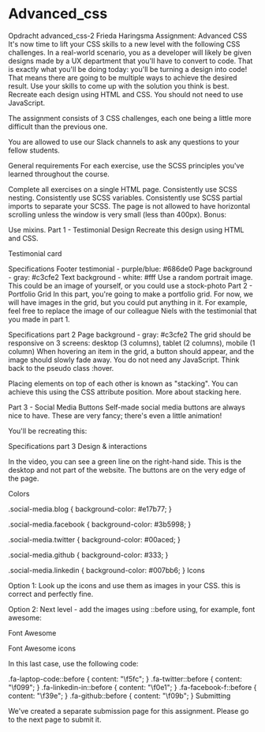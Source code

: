 # Advanced_css
Opdracht advanced_css-2 Frieda Haringsma
Assignment: Advanced CSS
It's now time to lift your CSS skills to a new level with the following CSS challenges. In a real-world scenario, you as a developer will likely be given designs made by a UX department that you'll have to convert to code. That is exactly what you'll be doing today: you'll be turning a design into code! That means there are going to be multiple ways to achieve the desired result. Use your skills to come up with the solution you think is best. Recreate each design using HTML and CSS. You should not need to use JavaScript.

The assignment consists of 3 CSS challenges, each one being a little more difficult than the previous one.

You are allowed to use our Slack channels to ask any questions to your fellow students.

General requirements
For each exercise, use the SCSS principles you've learned throughout the course.

Complete all exercises on a single HTML page.
Consistently use SCSS nesting.
Consistently use SCSS variables.
Consistently use SCSS partial imports to separate your SCSS.
The page is not allowed to have horizontal scrolling unless the window is very small (less than 400px).
Bonus:

Use mixins.
Part 1 - Testimonial
Design
Recreate this design using HTML and CSS.

Testimonial card

Specifications
Footer testimonial - purple/blue: #686de0
Page background - gray: #c3cfe2
Text background - white: #fff
Use a random portrait image. This could be an image of yourself, or you could use a stock-photo
Part 2 - Portfolio Grid
In this part, you're going to make a portfolio grid. For now, we will have images in the grid, but you could put anything in it. For example, feel free to replace the image of our colleague Niels with the testimonial that you made in part 1.


Specifications part 2
Page background - gray: #c3cfe2
The grid should be responsive on 3 screens: desktop (3 columns), tablet (2 columns), mobile (1 column)
When hovering an item in the grid, a button should appear, and the image should slowly fade away.
You do not need any JavaScript. Think back to the pseudo class :hover.

Placing elements on top of each other is known as "stacking". You can achieve this using the CSS attribute position. More about stacking here.

Part 3 - Social Media Buttons
Self-made social media buttons are always nice to have. These are very fancy; there's even a little animation!

You'll be recreating this:


Specifications part 3
Design & interactions

In the video, you can see a green line on the right-hand side. This is the desktop and not part of the website. The buttons are on the very edge of the page.

Colors

.social-media.blog {
    background-color: #e17b77;
}

.social-media.facebook {
    background-color: #3b5998;
}

.social-media.twitter {
    background-color: #00aced;
}

.social-media.github {
    background-color: #333;
}

.social-media.linkedin {
    background-color: #007bb6;
}
Icons

Option 1: Look up the icons and use them as images in your CSS. this is correct and perfectly fine.

Option 2: Next level - add the images using ::before using, for example, font awesome:

Font Awesome

Font Awesome icons

In this last case, use the following code:

.fa-laptop-code::before {
    content: "\f5fc";
}
.fa-twitter::before {
    content: "\f099";
}
.fa-linkedin-in::before {
    content: "\f0e1";
}
.fa-facebook-f::before {
    content: "\f39e";
}
.fa-github::before {
    content: "\f09b";
}
Submitting

We've created a separate submission page for this assignment. Please go to the next page to submit it.
